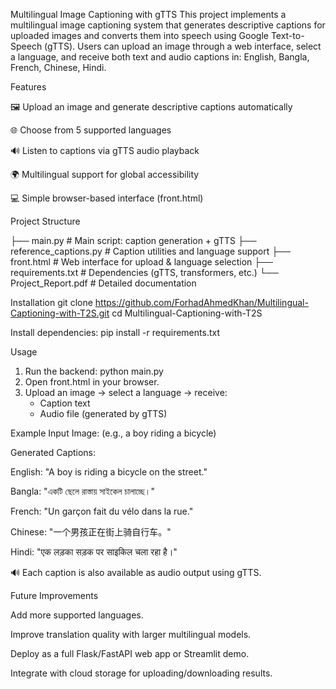 Multilingual Image Captioning with gTTS
This project implements a multilingual image captioning system that generates descriptive captions for uploaded images and converts them into speech using Google Text-to-Speech (gTTS).
Users can upload an image through a web interface, select a language, and receive both text and audio captions in: English, Bangla, French, Chinese, Hindi. 

Features

🖼️ Upload an image and generate descriptive captions automatically

🌐 Choose from 5 supported languages

🔊 Listen to captions via gTTS audio playback

🌍 Multilingual support for global accessibility

💻 Simple browser-based interface (front.html)

Project Structure

├── main.py                # Main script: caption generation + gTTS
├── reference_captions.py  # Caption utilities and language support
├── front.html             # Web interface for upload & language selection
├── requirements.txt       # Dependencies (gTTS, transformers, etc.)
└── Project_Report.pdf     # Detailed documentation

Installation
git clone https://github.com/ForhadAhmedKhan/Multilingual-Captioning-with-T2S.git
cd Multilingual-Captioning-with-T2S

Install dependencies:
pip install -r requirements.txt

Usage
1. Run the backend: python main.py
2. Open front.html in your browser.
3. Upload an image → select a language → receive:
   - Caption text
   - Audio file (generated by gTTS)

Example
Input Image:
(e.g., a boy riding a bicycle)

Generated Captions:

English: "A boy is riding a bicycle on the street."

Bangla: "একটি ছেলে রাস্তায় সাইকেল চালাচ্ছে।"

French: "Un garçon fait du vélo dans la rue."

Chinese: "一个男孩正在街上骑自行车。"

Hindi: "एक लड़का सड़क पर साइकिल चला रहा है।"

🔊 Each caption is also available as audio output using gTTS.

Future Improvements

Add more supported languages.

Improve translation quality with larger multilingual models.

Deploy as a full Flask/FastAPI web app or Streamlit demo.

Integrate with cloud storage for uploading/downloading results.
